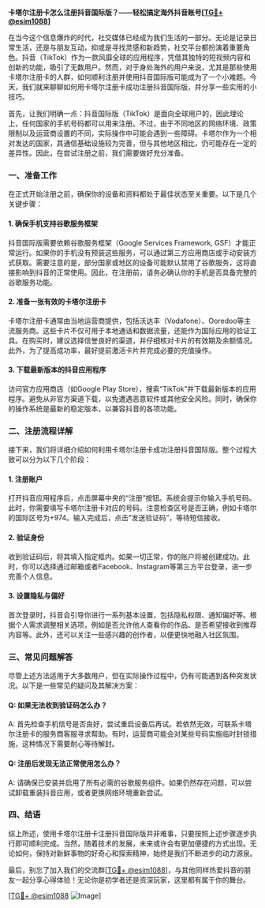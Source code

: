 **卡塔尔注册卡怎么注册抖音国际版？——轻松搞定海外抖音账号[[TG💪+ @esim1088](https://t.me/s/esim1088)]**

在当今这个信息爆炸的时代，社交媒体已经成为我们生活的一部分。无论是记录日常生活，还是与朋友互动，抑或是寻找灵感和新趋势，社交平台都扮演着重要角色。抖音（TikTok）作为一款风靡全球的应用程序，凭借其独特的短视频内容和创新的功能，吸引了无数用户。然而，对于身处海外的用户来说，尤其是那些使用卡塔尔注册卡的人群，如何顺利注册并使用抖音国际版可能成为了一个小难题。今天，我们就来聊聊如何用卡塔尔注册卡成功注册抖音国际版，并分享一些实用的小技巧。

首先，让我们明确一点：抖音国际版（TikTok）是面向全球用户的，因此理论上，任何国家的手机号码都可以用来注册。不过，由于不同地区的网络环境、政策限制以及运营商设置的不同，实际操作中可能会遇到一些障碍。卡塔尔作为一个相对发达的国家，其通信基础设施较为完善，但与其他地区相比，仍可能存在一定的差异性。因此，在尝试注册之前，我们需要做好充分准备。

### **一、准备工作**
在正式开始注册之前，确保你的设备和资料都处于最佳状态至关重要。以下是几个关键步骤：

#### 1. 确保手机支持谷歌服务框架
抖音国际版需要依赖谷歌服务框架（Google Services Framework, GSF）才能正常运行。如果你的手机没有预装这些服务，可以通过第三方应用商店或手动安装方式获取。需要注意的是，部分国家或地区的设备可能默认禁用了谷歌服务，这将直接影响到抖音的正常使用。因此，在注册前，请务必确认你的手机是否具备完整的谷歌服务功能。

#### 2. 准备一张有效的卡塔尔注册卡
卡塔尔注册卡通常由当地运营商提供，包括沃达丰（Vodafone）、Ooredoo等主流服务商。这些卡片不仅可用于本地通话和数据流量，还能作为国际应用的验证工具。在购买时，建议选择信誉良好的渠道，并仔细核对卡片的有效期及余额情况。此外，为了提高成功率，最好提前激活卡片并完成必要的充值操作。

#### 3. 下载最新版本的抖音应用程序
访问官方应用商店（如Google Play Store），搜索“TikTok”并下载最新版本的应用程序。避免从非官方渠道下载，以免遭遇恶意软件或其他安全风险。同时，确保你的操作系统是最新的稳定版本，以兼容抖音的各项功能。

### **二、注册流程详解**
接下来，我们将详细介绍如何利用卡塔尔注册卡成功注册抖音国际版。整个过程大致可以分为以下几个阶段：

#### 1. 注册账户
打开抖音应用程序后，点击屏幕中央的“注册”按钮。系统会提示你输入手机号码。此时，你需要填写卡塔尔注册卡对应的号码。注意检查区号是否正确，例如卡塔尔的国际区号为+974。输入完成后，点击“发送验证码”，等待短信接收。

#### 2. 验证身份
收到验证码后，将其填入指定框内。如果一切正常，你的账户将被创建成功。此时，你可以选择通过邮箱或者Facebook、Instagram等第三方平台登录，进一步完善个人信息。

#### 3. 设置隐私与偏好
首次登录时，抖音会引导你进行一系列基本设置，包括隐私权限、通知偏好等。根据个人需求调整相关选项，例如是否允许他人查看你的作品、是否希望接收到推荐内容等。此外，还可以关注一些感兴趣的创作者，以便更快地融入社区氛围。

### **三、常见问题解答**
尽管上述方法适用于大多数用户，但在实际操作过程中，仍有可能遇到各种突发状况。以下是一些常见的疑问及其解决方案：

#### Q: 如果无法收到验证码怎么办？
A: 首先检查手机信号是否良好，尝试重启设备后再试。若依然无效，可联系卡塔尔注册卡的服务商客服寻求帮助。有时，运营商可能会对某些号码实施临时封锁措施，这种情况下需要耐心等待解封。

#### Q: 注册后发现无法正常使用怎么办？
A: 请确保已安装并启用了所有必需的谷歌服务组件。如果仍然存在问题，可以尝试卸载重装抖音应用，或者更换网络环境重新尝试。

### **四、结语**
综上所述，使用卡塔尔注册卡注册抖音国际版并非难事，只要按照上述步骤逐步执行即可顺利完成。当然，随着技术的发展，未来或许会有更加便捷的方式出现。无论如何，保持对新鲜事物的好奇心和探索精神，始终是我们不断进步的动力源泉。

最后，别忘了加入我们的交流群[[TG💪+ @esim1088](https://t.me/s/esim1088)]，与其他同样热爱抖音的朋友一起分享心得体验！无论你是初学者还是资深玩家，这里都有属于你的舞台。

[[TG💪+ @esim1088](https://t.me/s/esim1088) ![Image](https://i.postimg.cc/4NQfJmqS/Snipaste-2025-05-13-00-14-12.png)]